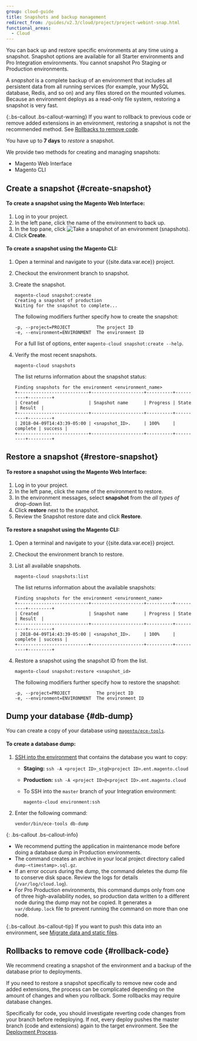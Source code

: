```yaml
---
group: cloud-guide
title: Snapshots and backup management
redirect_from: /guides/v2.3/cloud/project/project-webint-snap.html
functional_areas:
  - Cloud
---
```


You can back up and restore specific environments at any time using a snapshot. Snapshot options are available for all Starter environments and Pro Integration environments. You cannot snapshot Pro Staging or Production environments.

A _snapshot_ is a complete backup of an environment that includes all persistent data from all running services (for example, your MySQL database, Redis, and so on) and any files stored on the mounted volumes. Because an environment deploys as a read-only file system, restoring a snapshot is very fast.

{:.bs-callout .bs-callout-warning}
If you want to rollback to previous code or remove added extensions in an environment, restoring a snapshot is not the recommended method. See [Rollbacks to remove code](#rollback-code).

You have up to **7 days** to _restore_ a snapshot.

We provide two methods for creating and managing snapshots:

* Magento Web Interface
* Magento CLI

## Create a snapshot {#create-snapshot}

#### To create a snapshot using the Magento Web Interface:

1. Log in to your project.
2. In the left pane, click the name of the environment to back up.
3. In the top pane, click ![Take a snapshot of an environment]({{site.baseurl}}/static/images/cloud_snapshots.png) (snapshots).
4. Click **Create**.

#### To create a snapshot using the Magento CLI:

1. Open a terminal and navigate to your {{site.data.var.ece}} project.
2. Checkout the environment branch to snapshot.
3. Create the snapshot.

   ```
   magento-cloud snapshot:create
   Creating a snapshot of production
   Waiting for the snapshot to complete...
   ```

   The following modifiers further specify how to create the snapshot:

   ```
   -p, --project=PROJECT          The project ID
   -e, --environment=ENVIRONMENT  The environment ID
   ```

   For a full list of options, enter `magento-cloud snapshot:create --help`.

4. Verify the most recent snapshots.

   ```
   magento-cloud snapshots
   ```

   The list returns information about the snapshot status:

   ```
   Finding snapshots for the environment <environment_name>
   +---------------------------+--------------------+----------+----------+---------+
   | Created                   | Snapshot name      | Progress | State    | Result  |
   +---------------------------+--------------------+----------+----------+---------+
   | 2018-04-09T14:43:39-05:00 | <snapshot_ID>.     | 100%     | complete | success |
   +---------------------------+--------------------+----------+----------+---------+
   ```

## Restore a snapshot {#restore-snapshot}

#### To restore a snapshot using the Magento Web Interface:

1. Log in to your project.
2. In the left pane, click the name of the environment to restore.
3. In the environment messages, select **snapshot** from the _all types of_ drop-down list.
4. Click **restore** next to the snapshot.
5. Review the Snapshot restore date and click **Restore**.

#### To restore a snapshot using the Magento CLI:

1. Open a terminal and navigate to your {{site.data.var.ece}} project.
2. Checkout the environment branch to restore.
3. List all available snapshots.

   ```
   magento-cloud snapshots:list
   ```

   The list returns information about the available snapshots:

   ```
   Finding snapshots for the environment <environment_name>
   +---------------------------+--------------------+----------+----------+---------+
   | Created                   | Snapshot name      | Progress | State    | Result  |
   +---------------------------+--------------------+----------+----------+---------+
   | 2018-04-09T14:43:39-05:00 | <snapshot_ID>.     | 100%     | complete | success |
   +---------------------------+--------------------+----------+----------+---------+
   ```

4. Restore a snapshot using the snapshot ID from the list.

   ```
   magento-cloud snapshot:restore <snapshot_id>
   ```

   The following modifiers further specify how to restore the snapshot:

   ```
   -p, --project=PROJECT          The project ID
   -e, --environment=ENVIRONMENT  The environment ID
   ```

## Dump your database {#db-dump}

You can create a copy of your database using [`magento/ece-tools`]({{site.baseurl}}/guides/v2.2/cloud/reference/cloud-composer.html#ece-tools).

#### To create a database dump:

1. [SSH into the environment]({{page.baseurl}}/cloud/env/environment-intro/ssh-access.html) that contains the database you want to copy:

   * **Staging:** `ssh -A <project ID>_stg@<project ID>.ent.magento.cloud`
   * **Production:** `ssh -A <project ID>@<project ID>.ent.magento.cloud`
   * To SSH into the `master` branch of your Integration environment:

     ```
     magento-cloud environment:ssh
     ```

2. Enter the following command:

   ```
   vendor/bin/ece-tools db-dump
   ```

{: .bs-callout .bs-callout-info}

* We recommend putting the application in maintenance mode before doing a database dump in Production environments.
* The command creates an archive in your local project directory called  `dump-<timestamp>.sql.gz`.
* If an error occurs during the dump, the command deletes the dump file to conserve disk space. Review the logs for details (`/var/log/cloud.log`).
* For Pro Production environments, this command dumps only from one of three high-availability nodes, so production data written to a different node during the dump may not be copied. It generates a `var/dbdump.lock` file to prevent running the command on more than one node.

{:.bs-callout .bs-callout-tip}
If you want to push this data into an environment, see [Migrate data and static files]({{page.baseurl}}/cloud/deploy/migrate-files-data.html).

## Rollbacks to remove code {#rollback-code}

We recommend creating a snapshot of the environment and a backup of the database prior to deployments.

If you need to restore a snapshot specifically to remove new code and added extensions, the process can be complicated depending on the amount of changes and when you rollback. Some rollbacks may require database changes.

Specifically for code, you should investigate reverting code changes from your branch before redeploying. If not, every deploy pushes the master branch (code and extensions) again to the target environment. See the [Deployment Process]({{page.baseurl}}/cloud/deploy/deployment-process.html).

